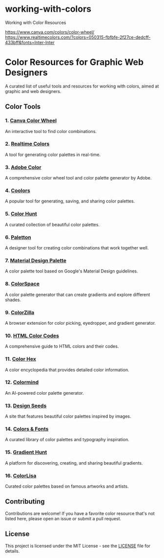 # working-with-colors
Working with Color Resources


https://www.canva.com/colors/color-wheel/
https://www.realtimecolors.com/?colors=050315-fbfbfe-2f27ce-dedcff-433bff&fonts=Inter-Inter


# Color Resources for Graphic Web Designers

A curated list of useful tools and resources for working with colors, aimed at graphic and web designers.

## Color Tools

### 1. [Canva Color Wheel](https://www.canva.com/colors/color-wheel/)
An interactive tool to find color combinations.

### 2. [Realtime Colors](https://www.realtimecolors.com/?colors=050315-fbfbfe-2f27ce-dedcff-433bff&fonts=Inter-Inter)
A tool for generating color palettes in real-time.

### 3. [Adobe Color](https://color.adobe.com/)
A comprehensive color wheel tool and color palette generator by Adobe.

### 4. [Coolors](https://coolors.co/)
A popular tool for generating, saving, and sharing color palettes.

### 5. [Color Hunt](https://colorhunt.co/)
A curated collection of beautiful color palettes.

### 6. [Paletton](https://paletton.com/)
A designer tool for creating color combinations that work together well.

### 7. [Material Design Palette](https://www.materialpalette.com/)
A color palette tool based on Google's Material Design guidelines.

### 8. [ColorSpace](https://mycolor.space/)
A color palette generator that can create gradients and explore different shades.

### 9. [ColorZilla](https://www.colorzilla.com/)
A browser extension for color picking, eyedropper, and gradient generator.

### 10. [HTML Color Codes](https://htmlcolorcodes.com/)
A comprehensive guide to HTML colors and their codes.

### 11. [Color Hex](https://www.colorhexa.com/)
A color encyclopedia that provides detailed color information.

### 12. [Colormind](http://colormind.io/)
An AI-powered color palette generator.

### 13. [Design Seeds](https://www.design-seeds.com/)
A site that features beautiful color palettes inspired by images.

### 14. [Colors & Fonts](https://www.colorsandfonts.com/)
A curated library of color palettes and typography inspiration.

### 15. [Gradient Hunt](https://gradienthunt.com/)
A platform for discovering, creating, and sharing beautiful gradients.

### 16. [ColorLisa](https://colorlisa.com/)
Curated color palettes based on famous artworks and artists.

## Contributing

Contributions are welcome! If you have a favorite color resource that's not listed here, please open an issue or submit a pull request.

## License

This project is licensed under the MIT License - see the [LICENSE](LICENSE) file for details.
